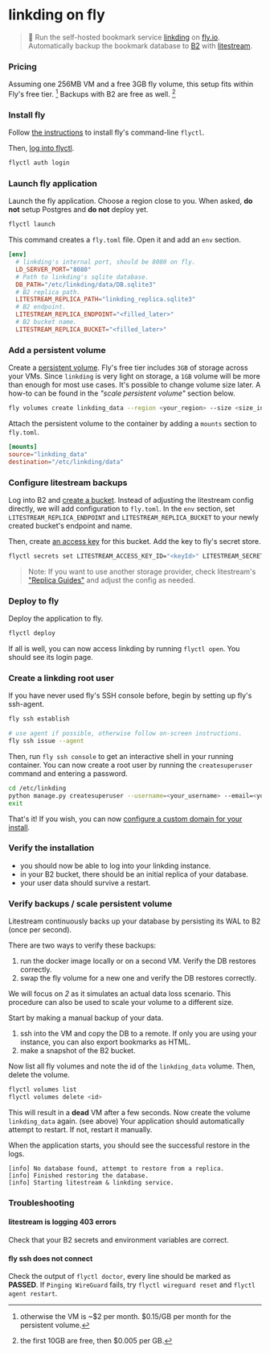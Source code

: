# linkding on fly

> 🔖 Run the self-hosted bookmark service [linkding](https://github.com/sissbruecker/linkding) on [fly.io](https://fly.io/). Automatically backup the bookmark database to [B2](https://www.backblaze.com/b2/cloud-storage.html) with [litestream](https://litestream.io/).

### Pricing

Assuming one 256MB VM and a free 3GB fly volume, this setup fits within Fly's free tier. [^0] Backups with B2 are free as well. [^1]

[^0]: otherwise the VM is ~$2 per month. $0.15/GB per month for the persistent volume.  
[^1]: the first 10GB are free, then $0.005 per GB.

### Install fly

Follow [the instructions](https://fly.io/docs/getting-started/installing-flyctl/) to install fly's command-line `flyctl`.

Then, [log into flyctl](https://fly.io/docs/getting-started/log-in-to-fly/).

```sh
flyctl auth login
```

### Launch fly application

Launch the fly application. Choose a region close to you. When asked, **do not** setup Postgres and **do not** deploy yet.

```sh
flyctl launch
```

This command creates a `fly.toml` file. Open it and add an `env` section.

```toml
[env]
  # linkding's internal port, should be 8080 on fly.
  LD_SERVER_PORT="8080"
  # Path to linkding's sqlite database.
  DB_PATH="/etc/linkding/data/DB.sqlite3"
  # B2 replica path.
  LITESTREAM_REPLICA_PATH="linkding_replica.sqlite3"
  # B2 endpoint.
  LITESTREAM_REPLICA_ENDPOINT="<filled_later>"
  # B2 bucket name.
  LITESTREAM_REPLICA_BUCKET="<filled_later>"
```

### Add a persistent volume

Create a [persistent volume](https://fly.io/docs/reference/volumes/). Fly's free tier includes `3GB` of storage across your VMs. Since `linkding` is very light on storage, a `1GB` volume will be more than enough for most use cases. It's possible to change volume size later. A how-to can be found in the _"scale persistent volume"_ section below.

```sh
fly volumes create linkding_data --region <your_region> --size <size_in_gb>
```

Attach the persistent volume to the container by adding a `mounts` section to `fly.toml`.

```toml
[mounts]
source="linkding_data"
destination="/etc/linkding/data"
```

### Configure litestream backups

Log into B2 and [create a bucket](https://litestream.io/guides/backblaze/#create-a-bucket). Instead of adjusting the litestream config directly, we will add configuration to `fly.toml`. In the `env` section, set `LITESTREAM_REPLICA_ENDPOINT` and `LITESTREAM_REPLICA_BUCKET` to your newly created bucket's endpoint and name.

Then, create [an access key](https://litestream.io/guides/backblaze/#create-a-user) for this bucket. Add the key to fly's secret store.

```sh
flyctl secrets set LITESTREAM_ACCESS_KEY_ID="<keyId>" LITESTREAM_SECRET_ACCESS_KEY="<applicationKey>"
```

> Note: If you want to use another storage provider, check litestream's ["Replica Guides"](https://litestream.io/guides/) and adjust the config as needed.

### Deploy to fly

Deploy the application to fly.

```sh
flyctl deploy
```

If all is well, you can now access linkding by running `flyctl open`. You should see its login page.

### Create a linkding root user

If you have never used fly's SSH console before, begin by setting up fly's ssh-agent.

```sh
fly ssh establish

# use agent if possible, otherwise follow on-screen instructions.
fly ssh issue --agent
```

Then, run `fly ssh console` to get an interactive shell in your running container. You can now create a root user by running the `createsuperuser` command and entering a password.

```sh
cd /etc/linkding
python manage.py createsuperuser --username=<your_username> --email=<your_email>
exit
```

That's it! If you wish, you can now [configure a custom domain for your install](https://fly.io/docs/app-guides/custom-domains-with-fly/).

### Verify the installation

 - you should now be able to log into your linkding instance.
 - in your B2 bucket, there should be an initial replica of your database.
 - your user data should survive a restart.

### Verify backups / scale persistent volume

Litestream continuously backs up your database by persisting its WAL to B2 (once per second).

There are two ways to verify these backups:
 1. run the docker image locally or on a second VM. Verify the DB restores correctly.
 2. swap the fly volume for a new one and verify the DB restores correctly.

We will focus on _2_ as it simulates an actual data loss scenario. This procedure can also be used to scale your volume to a different size.

Start by making a manual backup of your data.
 1. ssh into the VM and copy the DB to a remote. If only you are using your instance, you can also export bookmarks as HTML.
 2. make a snapshot of the B2 bucket.

Now list all fly volumes and note the id of the `linkding_data` volume. Then, delete the volume.

```sh
flyctl volumes list
flyctl volumes delete <id>
```

This will result in a **dead** VM after a few seconds. Now create the volume `linkding_data` again. (see above) Your application should automatically attempt to restart. If not, restart it manually.

When the application starts, you should see the successful restore in the logs.

```
[info] No database found, attempt to restore from a replica.
[info] Finished restoring the database.
[info] Starting litestream & linkding service.
```

### Troubleshooting

#### litestream is logging 403 errors

Check that your B2 secrets and environment variables are correct.

#### fly ssh does not connect

Check the output of `flyctl doctor`, every line should be marked as **PASSED**. If `Pinging WireGuard` fails, try `flyctl wireguard reset` and `flyctl agent restart`.
